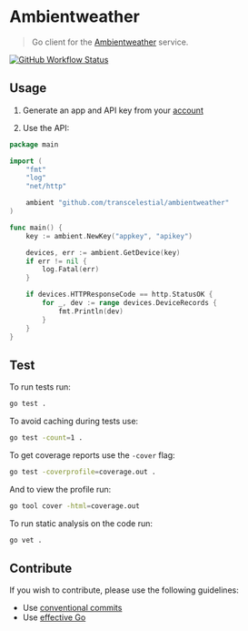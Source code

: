 # Ambientweather
> Go client for the [Ambientweather](https://ambientweather.net/) service.

[![GitHub Workflow Status](https://img.shields.io/github/workflow/status/transcelestial/ambientweather/Test?label=test&style=flat-square)](https://github.com/transcelestial/ambientweather/actions?query=workflow%3ATest)

## Usage
1. Generate an app and API key from your [account](https://ambientweather.net/account)

2. Use the API:
```go
package main

import (
	"fmt"
	"log"
	"net/http"

	ambient "github.com/transcelestial/ambientweather"
)

func main() {
	key := ambient.NewKey("appkey", "apikey")

	devices, err := ambient.GetDevice(key)
	if err != nil {
		log.Fatal(err)
	}

	if devices.HTTPResponseCode == http.StatusOK {
		for _, dev := range devices.DeviceRecords {
			fmt.Println(dev)
		}
	}
}
```


## Test
To run tests run:
```bash
go test .
```

To avoid caching during tests use:
```bash
go test -count=1 .
```

To get coverage reports use the `-cover` flag:
```bash
go test -coverprofile=coverage.out .
```

And to view the profile run:
```bash
go tool cover -html=coverage.out
```

To run static analysis on the code run:
```bash
go vet .
```

## Contribute
If you wish to contribute, please use the following guidelines:
* Use [conventional commits](https://conventionalcommits.org/)
* Use [effective Go](https://golang.org/doc/effective_go)
